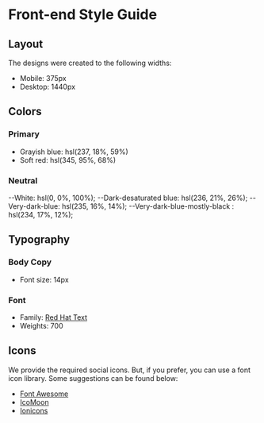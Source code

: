 # Front-end Style Guide

## Layout

The designs were created to the following widths:

- Mobile: 375px
- Desktop: 1440px

## Colors

### Primary

- Grayish blue: hsl(237, 18%, 59%)
- Soft red: hsl(345, 95%, 68%)

### Neutral

--White: hsl(0, 0%, 100%);
--Dark-desaturated blue: hsl(236, 21%, 26%);
--Very-dark-blue: hsl(235, 16%, 14%);
--Very-dark-blue-mostly-black : hsl(234, 17%, 12%);

## Typography

### Body Copy

- Font size: 14px

### Font

- Family: [Red Hat Text](https://fonts.google.com/specimen/Red+Hat+Text)
- Weights: 700

## Icons

We provide the required social icons. But, if you prefer, you can use a font icon library. Some suggestions can be found below:

- [Font Awesome](https://fontawesome.com)
- [IcoMoon](https://icomoon.io)
- [Ionicons](https://ionicons.com)